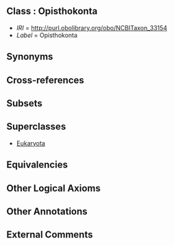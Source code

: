 
## Class : Opisthokonta

 * *IRI* = http://purl.obolibrary.org/obo/NCBITaxon_33154
 * *Label* = Opisthokonta

## Synonyms


## Cross-references


## Subsets


## Superclasses

 * [Eukaryota](../../NCBITaxon/59/NCBITaxon_2759.md)

## Equivalencies


## Other Logical Axioms


## Other Annotations


## External Comments

